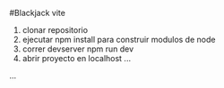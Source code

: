 #Blackjack vite

1. clonar repositorio
2. ejecutar npm install para construir modulos de node
2. correr devserver npm run dev
4. abrir proyecto en localhost ...

...